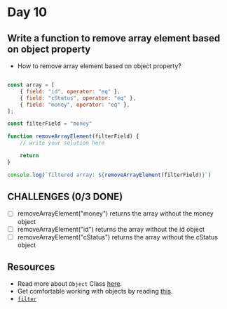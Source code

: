 # Day 10

## Write a function to remove array element based on object property

- How to remove array element based on object property?


```javascript

const array = [
    { field: "id", operator: "eq" },
    { field: "cStatus", operator: "eq" },
    { field: "money", operator: "eq" },
];

const filterField = "money"

function removeArrayElement(filterField) {
    // write your solution here

    return
}

console.log(`filtered array: ${removeArrayElement(filterField)}`)

```

## CHALLENGES (0/3 DONE)

- [ ] removeArrayElement("money") returns the array without the money object
- [ ] removeArrayElement("id") returns the array without the id object
- [ ] removeArrayElement("cStatus") returns the array without the cStatus object

## Resources

- Read more about `Object` Class [here](https://developer.mozilla.org/en-US/docs/Web/JavaScript/Reference/Global_Objects/Object).
- Get comfortable working with objects by reading [this](https://developer.mozilla.org/en-US/docs/Web/JavaScript/Guide/Working_with_Objects).
- [`filter`](https://developer.mozilla.org/en-US/docs/Web/JavaScript/Reference/Global_Objects/Array/filter)